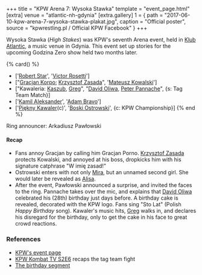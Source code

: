 +++
title = "KPW Arena 7: Wysoka Stawka"
template = "event_page.html"
[extra]
venue = "atlantic-nh-gdynia"
[extra.gallery]
1 = { path = "2017-06-10-kpw-arena-7-wysoka-stawka-plakat.jpg", caption = "Official poster", source = "kpwrestling.pl / Official KPW Facebook" }
+++

Wysoka Stawka (_High Stakes_) was KPW's seventh Arena event, held in [Klub Atlantic](@/v/atlantic-nh-gdynia.md), a music venue in Gdynia. This event set up stories for the upcoming Godzina Zero show held two months later.

{% card() %}
- ['[Robert Star](@/w/robert-star.md)', '[Victor Rosetti](@/w/rosetti.md)']
- ["[Gracjan Korpo](@/w/gracjan-korpo.md); [Krzysztof Zasada](@/w/krzysztof-zasada.md)",
  '[Mateusz Kowalski](@/w/mateusz-kowalski.md)']
- ["Kawaleria: [Kaszub](@/w/kaszub.md), [Greg](@/w/greg.md)", "[David Oliwa](@/w/david-oliwa.md),
    [Peter Pannache](@/w/peter-pannache.md)", {s: Tag Team Match}]
- ['[Kamil Aleksander](@/w/kamil-aleksander.md)', '[Adam Bravo](@/w/adam-bravo.md)']
- ['[Piękny Kawaler](@/w/piekny-kawaler.md)(c)', '[Boski Ostrowski](@/w/ostrowski.md)',
  {c: KPW Championship}]
{% end %}

Ring announcer: Arkadiusz Pawłowski

#### Recap

* Fans annoy Gracjan by calling him Gracjan Porno. [Krzysztof Zasada](@/w/krzysztof-zasada.md) protects Kowalski, and annoyed at his boss, dropkicks him with his signature catphrase "W imię zasad!"
* Ostrowski enters with not only [Mira](@/w/mira.md), but an unnamed second girl. She would later be revealed as [Alisa](@/w/alisa.md).
* After the event, Pawłowski announced a surprise, and invited the faces to the ring. Pannache takes over the mic, and explains that [David Oliwa](@/w/david-oliwa.md) celebrated his (28th) birthday just days before. A birthday cake is revealed, decorated with the KPW logo. Fans sing "Sto Lat" (Polish _Happy Birthday_ song). Kawaler's music hits, [Greg](@/w/greg.md) walks in, and declares his disregard for the birthday, only to get the cake in his face to great crowd reactions.

### References

* [KPW's event page](https://kpwrestling.pl/events/kpw-arena-7/)
* [KPW Kombat TV S2E6](https://youtu.be/A1SwySwa0Nc) recaps the tag team fight
* [The birthday segment](https://www.youtube.com/watch?v=vxFw81Ml6d0)
